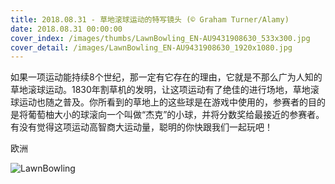 ```yaml
---
title: 2018.08.31 - 草地滚球运动的特写镜头 (© Graham Turner/Alamy)
date: 2018.08.31 00:00:00
cover_index: /images/thumbs/LawnBowling_EN-AU9431908630_533x300.jpg
cover_detail: /images/LawnBowling_EN-AU9431908630_1920x1080.jpg
---
```


如果一项运动能持续8个世纪，那一定有它存在的理由，它就是不那么广为人知的草地滚球运动。1830年割草机的发明，让这项运动有了绝佳的进行场地，草地滚球运动也随之普及。你所看到的草地上的这些球是在游戏中使用的，参赛者的目的是将葡萄柚大小的球滚向一个叫做“杰克”的小球，并将分数奖给最接近的参赛者。有没有觉得这项运动高智商大运动量，聪明的你快跟我们一起玩吧！

欧洲

![LawnBowling](/images/LawnBowling_EN-AU9431908630_1920x1080.jpg)
